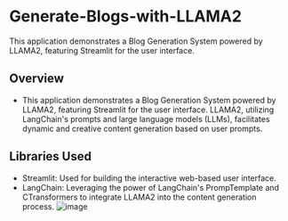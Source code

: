 # Generate-Blogs-with-LLAMA2
This application demonstrates a Blog Generation System powered by LLAMA2, featuring Streamlit for the user interface. 

## Overview
* This application demonstrates a Blog Generation System powered by LLAMA2, featuring Streamlit for the user interface. LLAMA2, utilizing LangChain's prompts and large language models (LLMs), facilitates dynamic and creative content generation based on user prompts.

## Libraries Used
* Streamlit: Used for building the interactive web-based user interface.
* LangChain: Leveraging the power of LangChain's PrompTemplate and CTransformers to integrate LLAMA2 into the content generation process.
![image](https://github.com/Kili66/Generate-Blogs-with-LLAMA2/assets/66678981/f89a8066-79cd-4932-af0e-94670d5c638e)
